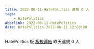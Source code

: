 ```yaml
---
title: 2022-06-11-HatePolitics 違規 0 人
tags:
    - HatePolitics
abbrlink: 2022-06-11-HatePolitics
date: HatePolitics-2022-06-11 12:00:00
---
```

HatePolitics 板 [板規連結](https://www.ptt.cc/bbs/HatePolitics/M.1617115262.A.D60.html)
昨天違規 0 人

